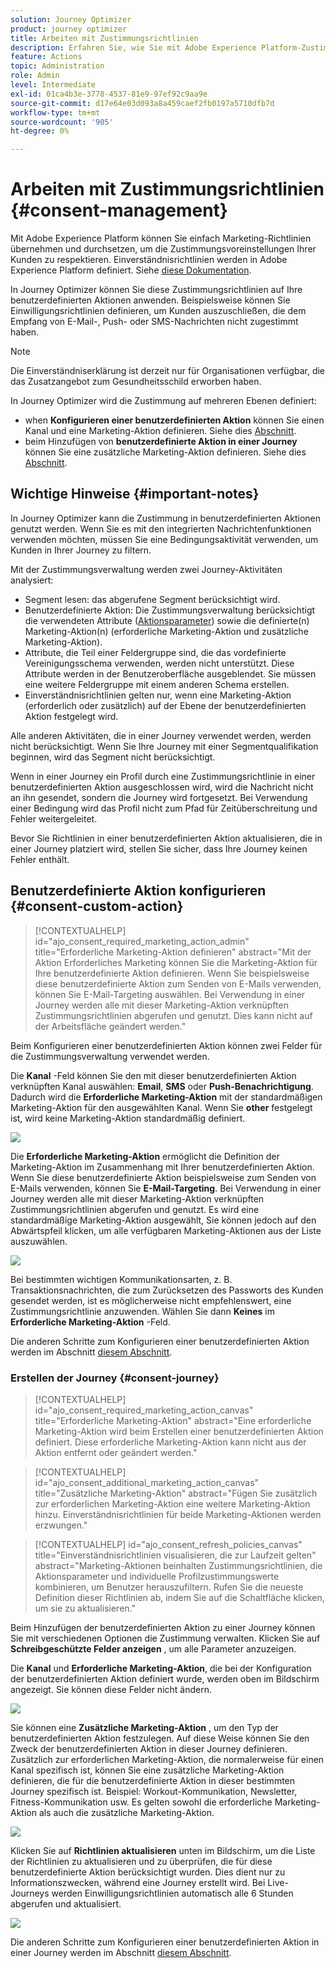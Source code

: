 ```yaml
---
solution: Journey Optimizer
product: journey optimizer
title: Arbeiten mit Zustimmungsrichtlinien
description: Erfahren Sie, wie Sie mit Adobe Experience Platform-Zustimmungsrichtlinien arbeiten.
feature: Actions
topic: Administration
role: Admin
level: Intermediate
exl-id: 01ca4b3e-3778-4537-81e9-97ef92c9aa9e
source-git-commit: d17e64e03d093a8a459caef2fb0197a5710dfb7d
workflow-type: tm+mt
source-wordcount: '905'
ht-degree: 0%

---
```


# Arbeiten mit Zustimmungsrichtlinien {#consent-management}

Mit Adobe Experience Platform können Sie einfach Marketing-Richtlinien übernehmen und durchsetzen, um die Zustimmungsvoreinstellungen Ihrer Kunden zu respektieren. Einverständnisrichtlinien werden in Adobe Experience Platform definiert. Siehe [diese Dokumentation](https://experienceleague.adobe.com/docs/experience-platform/data-governance/policies/user-guide.html?lang=en#consent-policy).

In Journey Optimizer können Sie diese Zustimmungsrichtlinien auf Ihre benutzerdefinierten Aktionen anwenden. Beispielsweise können Sie Einwilligungsrichtlinien definieren, um Kunden auszuschließen, die dem Empfang von E-Mail-, Push- oder SMS-Nachrichten nicht zugestimmt haben.

>[!NOTE]
>
>Die Einverständniserklärung ist derzeit nur für Organisationen verfügbar, die das Zusatzangebot zum Gesundheitsschild erworben haben.

In Journey Optimizer wird die Zustimmung auf mehreren Ebenen definiert:

* when **Konfigurieren einer benutzerdefinierten Aktion** können Sie einen Kanal und eine Marketing-Aktion definieren. Siehe dies [Abschnitt](../action/consent.md#consent-custom-action).
* beim Hinzufügen von **benutzerdefinierte Aktion in einer Journey** können Sie eine zusätzliche Marketing-Aktion definieren. Siehe dies [Abschnitt](../action/consent.md#consent-journey).

## Wichtige Hinweise {#important-notes}

In Journey Optimizer kann die Zustimmung in benutzerdefinierten Aktionen genutzt werden. Wenn Sie es mit den integrierten Nachrichtenfunktionen verwenden möchten, müssen Sie eine Bedingungsaktivität verwenden, um Kunden in Ihrer Journey zu filtern.

Mit der Zustimmungsverwaltung werden zwei Journey-Aktivitäten analysiert:

* Segment lesen: das abgerufene Segment berücksichtigt wird.
* Benutzerdefinierte Aktion: Die Zustimmungsverwaltung berücksichtigt die verwendeten Attribute ([Aktionsparameter](../action/about-custom-action-configuration.md#define-the-message-parameters)) sowie die definierte(n) Marketing-Aktion(n) (erforderliche Marketing-Aktion und zusätzliche Marketing-Aktion).
* Attribute, die Teil einer Feldergruppe sind, die das vordefinierte Vereinigungsschema verwenden, werden nicht unterstützt. Diese Attribute werden in der Benutzeroberfläche ausgeblendet. Sie müssen eine weitere Feldergruppe mit einem anderen Schema erstellen.
* Einverständnisrichtlinien gelten nur, wenn eine Marketing-Aktion (erforderlich oder zusätzlich) auf der Ebene der benutzerdefinierten Aktion festgelegt wird.

Alle anderen Aktivitäten, die in einer Journey verwendet werden, werden nicht berücksichtigt. Wenn Sie Ihre Journey mit einer Segmentqualifikation beginnen, wird das Segment nicht berücksichtigt.

Wenn in einer Journey ein Profil durch eine Zustimmungsrichtlinie in einer benutzerdefinierten Aktion ausgeschlossen wird, wird die Nachricht nicht an ihn gesendet, sondern die Journey wird fortgesetzt. Bei Verwendung einer Bedingung wird das Profil nicht zum Pfad für Zeitüberschreitung und Fehler weitergeleitet.

Bevor Sie Richtlinien in einer benutzerdefinierten Aktion aktualisieren, die in einer Journey platziert wird, stellen Sie sicher, dass Ihre Journey keinen Fehler enthält.

<!--
There are two types of latency regarding the use of consent policies:

* **User latency**: the delay from the time a profile changes a consent settings to the moment it is applied in Experience Platform. This can take up to 48h. 
* **Consent policy latency**: the delay from the time a consent policy is created or updated to the moment it is applied. This can take up to 6 hours
-->

## Benutzerdefinierte Aktion konfigurieren {#consent-custom-action}

>[!CONTEXTUALHELP]
>id="ajo_consent_required_marketing_action_admin"
>title="Erforderliche Marketing-Aktion definieren"
>abstract="Mit der Aktion Erforderliches Marketing können Sie die Marketing-Aktion für Ihre benutzerdefinierte Aktion definieren. Wenn Sie beispielsweise diese benutzerdefinierte Aktion zum Senden von E-Mails verwenden, können Sie E-Mail-Targeting auswählen. Bei Verwendung in einer Journey werden alle mit dieser Marketing-Aktion verknüpften Zustimmungsrichtlinien abgerufen und genutzt. Dies kann nicht auf der Arbeitsfläche geändert werden."

Beim Konfigurieren einer benutzerdefinierten Aktion können zwei Felder für die Zustimmungsverwaltung verwendet werden.

Die **Kanal** -Feld können Sie den mit dieser benutzerdefinierten Aktion verknüpften Kanal auswählen: **Email**, **SMS** oder **Push-Benachrichtigung**. Dadurch wird die **Erforderliche Marketing-Aktion** mit der standardmäßigen Marketing-Aktion für den ausgewählten Kanal. Wenn Sie **other** festgelegt ist, wird keine Marketing-Aktion standardmäßig definiert.

![](assets/consent1.png)

Die **Erforderliche Marketing-Aktion** ermöglicht die Definition der Marketing-Aktion im Zusammenhang mit Ihrer benutzerdefinierten Aktion. Wenn Sie diese benutzerdefinierte Aktion beispielsweise zum Senden von E-Mails verwenden, können Sie **E-Mail-Targeting**. Bei Verwendung in einer Journey werden alle mit dieser Marketing-Aktion verknüpften Zustimmungsrichtlinien abgerufen und genutzt. Es wird eine standardmäßige Marketing-Aktion ausgewählt, Sie können jedoch auf den Abwärtspfeil klicken, um alle verfügbaren Marketing-Aktionen aus der Liste auszuwählen.

![](assets/consent2.png)

Bei bestimmten wichtigen Kommunikationsarten, z. B. Transaktionsnachrichten, die zum Zurücksetzen des Passworts des Kunden gesendet werden, ist es möglicherweise nicht empfehlenswert, eine Zustimmungsrichtlinie anzuwenden. Wählen Sie dann **Keines** im **Erforderliche Marketing-Aktion** -Feld.

Die anderen Schritte zum Konfigurieren einer benutzerdefinierten Aktion werden im Abschnitt [diesem Abschnitt](../action/about-custom-action-configuration.md#consent-management).

### Erstellen der Journey {#consent-journey}

>[!CONTEXTUALHELP]
>id="ajo_consent_required_marketing_action_canvas"
>title="Erforderliche Marketing-Aktion"
>abstract="Eine erforderliche Marketing-Aktion wird beim Erstellen einer benutzerdefinierten Aktion definiert. Diese erforderliche Marketing-Aktion kann nicht aus der Aktion entfernt oder geändert werden."

>[!CONTEXTUALHELP]
>id="ajo_consent_additional_marketing_action_canvas"
>title="Zusätzliche Marketing-Aktion"
>abstract="Fügen Sie zusätzlich zur erforderlichen Marketing-Aktion eine weitere Marketing-Aktion hinzu. Einverständnisrichtlinien für beide Marketing-Aktionen werden erzwungen."

>[!CONTEXTUALHELP]
>id="ajo_consent_refresh_policies_canvas"
>title="Einverständnisrichtlinien visualisieren, die zur Laufzeit gelten"
>abstract="Marketing-Aktionen beinhalten Zustimmungsrichtlinien, die Aktionsparameter und individuelle Profilzustimmungswerte kombinieren, um Benutzer herauszufiltern. Rufen Sie die neueste Definition dieser Richtlinien ab, indem Sie auf die Schaltfläche klicken, um sie zu aktualisieren."

Beim Hinzufügen der benutzerdefinierten Aktion zu einer Journey können Sie mit verschiedenen Optionen die Zustimmung verwalten. Klicken Sie auf **Schreibgeschützte Felder anzeigen** , um alle Parameter anzuzeigen.

Die **Kanal** und **Erforderliche Marketing-Aktion**, die bei der Konfiguration der benutzerdefinierten Aktion definiert wurde, werden oben im Bildschirm angezeigt. Sie können diese Felder nicht ändern.

![](assets/consent4.png)

Sie können eine **Zusätzliche Marketing-Aktion** , um den Typ der benutzerdefinierten Aktion festzulegen. Auf diese Weise können Sie den Zweck der benutzerdefinierten Aktion in dieser Journey definieren. Zusätzlich zur erforderlichen Marketing-Aktion, die normalerweise für einen Kanal spezifisch ist, können Sie eine zusätzliche Marketing-Aktion definieren, die für die benutzerdefinierte Aktion in dieser bestimmten Journey spezifisch ist. Beispiel: Workout-Kommunikation, Newsletter, Fitness-Kommunikation usw. Es gelten sowohl die erforderliche Marketing-Aktion als auch die zusätzliche Marketing-Aktion.

![](assets/consent3.png)

Klicken Sie auf **Richtlinien aktualisieren** unten im Bildschirm, um die Liste der Richtlinien zu aktualisieren und zu überprüfen, die für diese benutzerdefinierte Aktion berücksichtigt wurden. Dies dient nur zu Informationszwecken, während eine Journey erstellt wird. Bei Live-Journeys werden Einwilligungsrichtlinien automatisch alle 6 Stunden abgerufen und aktualisiert.

![](assets/consent5.png)

<!--
The following data is taken into account for consent:

* marketing actions and additional marketing actions defined in the custom action
* action parameters defined in the custom action, see this [section](../action/about-custom-action-configuration.md#define-the-message-parameters) 
* attributes used as criteria in a segment when the journey starts with a Read segment, see this [section](../building-journeys/read-segment.md) 

>[!NOTE]
>
>Please note that there can be a latency when updating the list of policies applied, refer to this [this section](../action/consent.md#important-notes).
-->

Die anderen Schritte zum Konfigurieren einer benutzerdefinierten Aktion in einer Journey werden im Abschnitt [diesem Abschnitt](../building-journeys/using-custom-actions.md).
